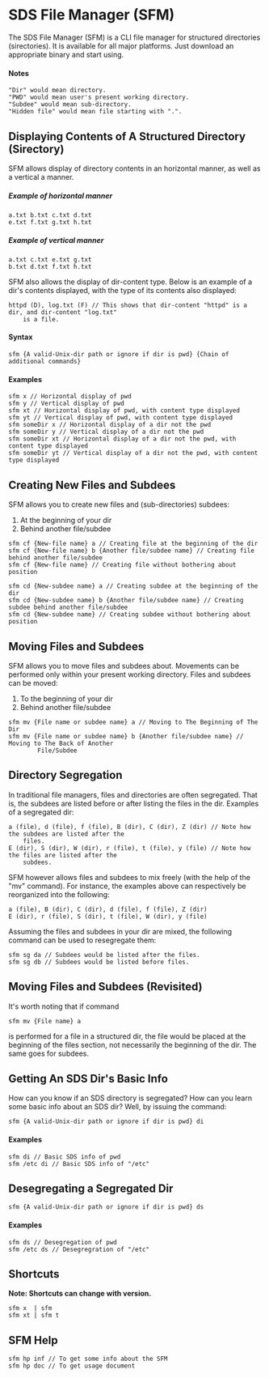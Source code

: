 # SDS File Manager (SFM)

The SDS File Manager (SFM) is a CLI file manager for structured directories (sirectories). It is
available for all major platforms. Just download an appropriate binary and start using.

#### Notes

```
"Dir" would mean directory.
"PWD" would mean user's present working directory.
"Subdee" would mean sub-directory.
"Hidden file" would mean file starting with ".".
```

## Displaying Contents of A Structured Directory (Sirectory)

SFM allows display of directory contents in an horizontal manner, as well as a vertical a manner.

##### Example of horizontal manner

```
a.txt b.txt c.txt d.txt
e.txt f.txt g.txt h.txt
```

##### Example of vertical manner

```
a.txt c.txt e.txt g.txt
b.txt d.txt f.txt h.txt
```

SFM also allows the display of dir-content type. Below is an example of a dir's contents displayed,
with the type of its contents also displayed:


```
httpd (D), log.txt (F) // This shows that dir-content "httpd" is a dir, and dir-content "log.txt"
	is a file.
```

#### Syntax

```
sfm {A valid-Unix-dir path or ignore if dir is pwd} {Chain of additional commands}
```

#### Examples

```
sfm x // Horizontal display of pwd
sfm y // Vertical display of pwd
sfm xt // Horizontal display of pwd, with content type displayed
sfm yt // Vertical display of pwd, with content type displayed
sfm someDir x // Horizontal display of a dir not the pwd
sfm someDir y // Vertical display of a dir not the pwd
sfm someDir xt // Horizontal display of a dir not the pwd, with content type displayed
sfm someDir yt // Vertical display of a dir not the pwd, with content type displayed
```

## Creating New Files and Subdees

SFM allows you to create new files and (sub-directories) subdees:

1. At the beginning of your dir
2. Behind another file/subdee

```
sfm cf {New-file name} a // Creating file at the beginning of the dir
sfm cf {New-file name} b {Another file/subdee name} // Creating file behind another file/subdee
sfm cf {New-file name} // Creating file without bothering about position

sfm cd {New-subdee name} a // Creating subdee at the beginning of the dir
sfm cd {New-subdee name} b {Another file/subdee name} // Creating subdee behind another file/subdee
sfm cd {New-subdee name} // Creating subdee without bothering about position
```

## Moving Files and Subdees

SFM allows you to move files and subdees about. Movements can be performed only within your present
working directory. Files and subdees can be moved:

1. To the beginning of your dir
2. Behind another file/subdee

```
sfm mv {File name or subdee name} a // Moving to The Beginning of The Dir
sfm mv {File name or subdee name} b {Another file/subdee name} // Moving to The Back of Another
		File/Subdee
```

## Directory Segregation

In traditional file managers, files and directories are often segregated. That is, the subdees are
listed before or after listing the files in the dir. Examples of a segregated dir:

```
a (file), d (file), f (file), B (dir), C (dir), Z (dir) // Note how the subdees are listed after the
	files.
E (dir), S (dir), W (dir), r (file), t (file), y (file) // Note how the files are listed after the
	subdees.
```

SFM however allows files and subdees to mix freely (with the help of the "mv" command). For instance,
the examples above can respectively be reorganized into the following:

```
a (file), B (dir), C (dir), d (file), f (file), Z (dir)
E (dir), r (file), S (dir), t (file), W (dir), y (file)
```

Assuming the files and subdees in your dir are mixed, the following command can be used to
resegregate them:

```
sfm sg da // Subdees would be listed after the files.
sfm sg db // Subdees would be listed before files.
```

## Moving Files and Subdees (Revisited)

It's worth noting that if command

```
sfm mv {File name} a
```
is performed for a file in a structured dir, the file would be placed at the beginning of the files
section, not necessarily the beginning of the dir. The same goes for subdees.

## Getting An SDS Dir's Basic Info

How can you know if an SDS directory is segregated? How can you learn some basic info about an SDS
dir? Well, by issuing the command:

```
sfm {A valid-Unix-dir path or ignore if dir is pwd} di
```

#### Examples

```
sfm di // Basic SDS info of pwd
sfm /etc di // Basic SDS info of "/etc"
```

## Desegregating a Segregated Dir

```
sfm {A valid-Unix-dir path or ignore if dir is pwd} ds
```

#### Examples

```
sfm ds // Desegregation of pwd
sfm /etc ds // Desegregration of "/etc"
```

## Shortcuts

__**Note:** Shortcuts can change with version.__

```
sfm x  | sfm
sfm xt | sfm t
```

## SFM Help

```
sfm hp inf // To get some info about the SFM
sfm hp doc // To get usage document
```
